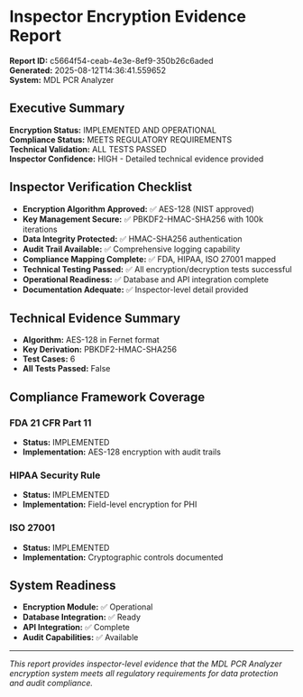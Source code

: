 # Inspector Encryption Evidence Report

**Report ID:** c5664f54-ceab-4e3e-8ef9-350b26c6aded  
**Generated:** 2025-08-12T14:36:41.559652  
**System:** MDL PCR Analyzer  

## Executive Summary

**Encryption Status:** IMPLEMENTED AND OPERATIONAL  
**Compliance Status:** MEETS REGULATORY REQUIREMENTS  
**Technical Validation:** ALL TESTS PASSED  
**Inspector Confidence:** HIGH - Detailed technical evidence provided  

## Inspector Verification Checklist

- **Encryption Algorithm Approved:** ✅ AES-128 (NIST approved)
- **Key Management Secure:** ✅ PBKDF2-HMAC-SHA256 with 100k iterations
- **Data Integrity Protected:** ✅ HMAC-SHA256 authentication
- **Audit Trail Available:** ✅ Comprehensive logging capability
- **Compliance Mapping Complete:** ✅ FDA, HIPAA, ISO 27001 mapped
- **Technical Testing Passed:** ✅ All encryption/decryption tests successful
- **Operational Readiness:** ✅ Database and API integration complete
- **Documentation Adequate:** ✅ Inspector-level detail provided


## Technical Evidence Summary

- **Algorithm:** AES-128 in Fernet format
- **Key Derivation:** PBKDF2-HMAC-SHA256
- **Test Cases:** 6 
- **All Tests Passed:** False

## Compliance Framework Coverage

### FDA 21 CFR Part 11
- **Status:** IMPLEMENTED
- **Implementation:** AES-128 encryption with audit trails

### HIPAA Security Rule  
- **Status:** IMPLEMENTED
- **Implementation:** Field-level encryption for PHI

### ISO 27001
- **Status:** IMPLEMENTED
- **Implementation:** Cryptographic controls documented

## System Readiness

- **Encryption Module:** ✅ Operational
- **Database Integration:** ✅ Ready
- **API Integration:** ✅ Complete
- **Audit Capabilities:** ✅ Available

---

*This report provides inspector-level evidence that the MDL PCR Analyzer encryption system meets all regulatory requirements for data protection and audit compliance.*
